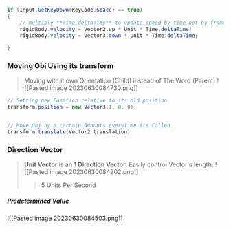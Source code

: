 ```cs
if (Input.GetKeyDown(KeyCode.Space) == true)
{
	// multiply **Time.deltaTime** to update speed by time not by frame.
	rigidBody.velocity = Vector2.up * Unit * Time.deltaTime;
	rigidBody.velocity = Vector3.down * Unit * Time.deltaTime;
	
}

```



### Moving Obj Using its transform 
> Moving with it own Orientation (Child) instead of The Word (Parent) 
![[Pasted image 20230630084730.png]] 

```cs
// Setting new Position relative to its old position
transform.position = new Vector3(1, 0, 0);


// Move Obj by a certain Amounts everytime its Called.
transform.translate(Vector2 translation) 

```

### Direction Vector
> **Unit Vector** is an **1 Direction Vector**.
> Easily control Vector's length. 
![[Pasted image 20230630084202.png]]
>> 5 Units Per Second

##### Predetermined Value
![[Pasted image 20230630084503.png]]

